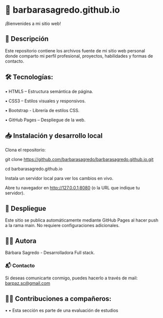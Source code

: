 # 🌟 barbarasagredo.github.io
¡Bienvenides a mi sitio web! 

## 📌 Descripción
Este repositorio contiene los archivos fuente de mi sitio web personal donde comparto mi perfil profesional, proyectos, habilidades y formas de contacto.

## 🛠️ Tecnologías:
• HTML5 – Estructura semántica de página.

• CSS3 – Estilos visuales y responsivos.

• Bootstrap - Librería de estilos CSS.

• GitHub Pages – Despliegue de la web.

## 📥 Instalación y desarrollo local
Clona el repositorio:

git clone https://github.com/barbarasagredo/barbarasagredo.github.io.git

cd barbarasagredo.github.io

Instala un servidor local para ver los cambios en vivo. 

Abre tu navegador en http://127.0.0.1:8080 (o la URL que indique tu servidor).

## 🚀 Despliegue
Este sitio se publica automáticamente mediante GitHub Pages al hacer push a la rama main. No requiere configuraciones adicionales.

## 👩‍💻 Autora
Bárbara Sagredo - Desarrolladora Full stack.

### 📬 Contacto
Si deseas comunicarte conmigo, puedes hacerlo a través de mail: barpaz.sc@gmail.com

## 🤝🏼 Contribuciones a compañeros:  
•
•
Esta sección es parte de una evaluación de estudios